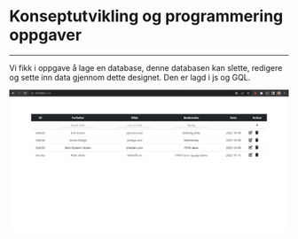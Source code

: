 # Konseptutvikling og programmering oppgaver

---

<p class="mid">Vi fikk i oppgave å lage en database, denne databasen kan slette, redigere og sette inn data gjennom dette designet. Den er lagd i js og GQL.</p>
<img class="mkd" src="https://github.com/mchtsz/markdown/blob/fabb9080bbe53a17f755f528ff26b7233d70abcd/bilder/database.png"></img>
